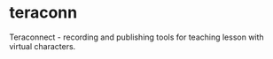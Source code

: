 # teraconn
Teraconnect - recording and publishing tools for teaching lesson with virtual characters.


